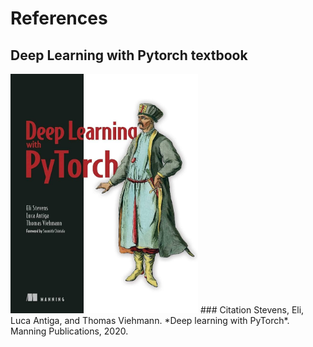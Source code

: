 # References
## Deep Learning with Pytorch textbook
<img src="other_images/pytorch_book.jpg" alt="Pytorch Book" width="300"/>
### Citation
Stevens, Eli, Luca Antiga, and Thomas Viehmann. *Deep learning with PyTorch*. Manning Publications, 2020.
